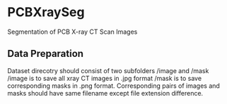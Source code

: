 # PCBXraySeg
Segmentation of PCB X-ray CT Scan Images

## Data Preparation
Dataset direcotry should consist of two subfolders /image and /mask
/image is to save all xray CT images in .jpg format
/mask is to save corresponding masks in .png format.
Corresponding pairs of images and masks should have same filename except file extension difference.
